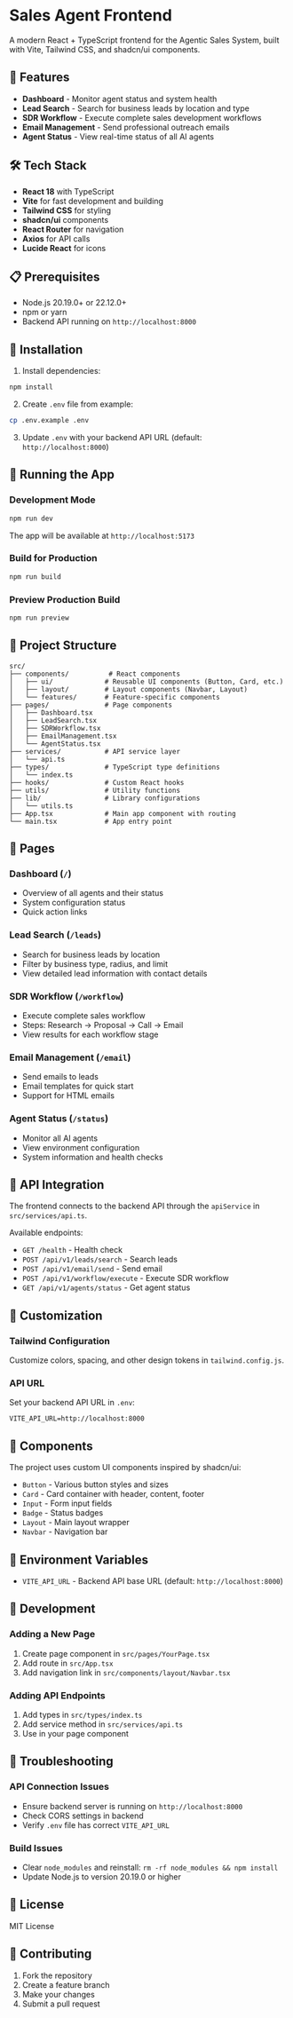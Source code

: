 # Sales Agent Frontend

A modern React + TypeScript frontend for the Agentic Sales System, built with Vite, Tailwind CSS, and shadcn/ui components.

## 🚀 Features

- **Dashboard** - Monitor agent status and system health
- **Lead Search** - Search for business leads by location and type
- **SDR Workflow** - Execute complete sales development workflows
- **Email Management** - Send professional outreach emails
- **Agent Status** - View real-time status of all AI agents

## 🛠️ Tech Stack

- **React 18** with TypeScript
- **Vite** for fast development and building
- **Tailwind CSS** for styling
- **shadcn/ui** components
- **React Router** for navigation
- **Axios** for API calls
- **Lucide React** for icons

## 📋 Prerequisites

- Node.js 20.19.0+ or 22.12.0+
- npm or yarn
- Backend API running on `http://localhost:8000`

## 🔧 Installation

1. Install dependencies:
```bash
npm install
```

2. Create `.env` file from example:
```bash
cp .env.example .env
```

3. Update `.env` with your backend API URL (default: `http://localhost:8000`)

## 🏃 Running the App

### Development Mode

```bash
npm run dev
```

The app will be available at `http://localhost:5173`

### Build for Production

```bash
npm run build
```

### Preview Production Build

```bash
npm run preview
```

## 📁 Project Structure

```
src/
├── components/          # React components
│   ├── ui/             # Reusable UI components (Button, Card, etc.)
│   ├── layout/         # Layout components (Navbar, Layout)
│   └── features/       # Feature-specific components
├── pages/              # Page components
│   ├── Dashboard.tsx
│   ├── LeadSearch.tsx
│   ├── SDRWorkflow.tsx
│   ├── EmailManagement.tsx
│   └── AgentStatus.tsx
├── services/           # API service layer
│   └── api.ts
├── types/              # TypeScript type definitions
│   └── index.ts
├── hooks/              # Custom React hooks
├── utils/              # Utility functions
├── lib/                # Library configurations
│   └── utils.ts
├── App.tsx             # Main app component with routing
└── main.tsx            # App entry point
```

## 🎨 Pages

### Dashboard (`/`)
- Overview of all agents and their status
- System configuration status
- Quick action links

### Lead Search (`/leads`)
- Search for business leads by location
- Filter by business type, radius, and limit
- View detailed lead information with contact details

### SDR Workflow (`/workflow`)
- Execute complete sales workflow
- Steps: Research → Proposal → Call → Email
- View results for each workflow stage

### Email Management (`/email`)
- Send emails to leads
- Email templates for quick start
- Support for HTML emails

### Agent Status (`/status`)
- Monitor all AI agents
- View environment configuration
- System information and health checks

## 🔌 API Integration

The frontend connects to the backend API through the `apiService` in `src/services/api.ts`.

Available endpoints:
- `GET /health` - Health check
- `POST /api/v1/leads/search` - Search leads
- `POST /api/v1/email/send` - Send email
- `POST /api/v1/workflow/execute` - Execute SDR workflow
- `GET /api/v1/agents/status` - Get agent status

## 🎨 Customization

### Tailwind Configuration

Customize colors, spacing, and other design tokens in `tailwind.config.js`.

### API URL

Set your backend API URL in `.env`:
```env
VITE_API_URL=http://localhost:8000
```

## 🧩 Components

The project uses custom UI components inspired by shadcn/ui:

- `Button` - Various button styles and sizes
- `Card` - Card container with header, content, footer
- `Input` - Form input fields
- `Badge` - Status badges
- `Layout` - Main layout wrapper
- `Navbar` - Navigation bar

## 📝 Environment Variables

- `VITE_API_URL` - Backend API base URL (default: `http://localhost:8000`)

## 🚦 Development

### Adding a New Page

1. Create page component in `src/pages/YourPage.tsx`
2. Add route in `src/App.tsx`
3. Add navigation link in `src/components/layout/Navbar.tsx`

### Adding API Endpoints

1. Add types in `src/types/index.ts`
2. Add service method in `src/services/api.ts`
3. Use in your page component

## 🐛 Troubleshooting

### API Connection Issues

- Ensure backend server is running on `http://localhost:8000`
- Check CORS settings in backend
- Verify `.env` file has correct `VITE_API_URL`

### Build Issues

- Clear `node_modules` and reinstall: `rm -rf node_modules && npm install`
- Update Node.js to version 20.19.0 or higher

## 📄 License

MIT License

## 🤝 Contributing

1. Fork the repository
2. Create a feature branch
3. Make your changes
4. Submit a pull request
